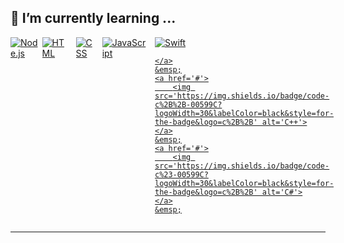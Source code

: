 ## 🌱 I’m currently learning ...

<div align='left' style="display: flex; justify-content: space-between;">
	<!-- Programming Languages. -->
	<a href='https://nodejs.org/en/'>
		<img src='https://img.shields.io/badge/code-node.js-339933?logo=node.js&logoWidth=30&labelColor=black&style=for-the-badge' alt='Node.js'>
	</a>
	<a href='https://developer.mozilla.org/en-US/docs/Web/HTML'>
		<img src='https://img.shields.io/badge/code-html-E34F26?logo=html5&logoWidth=30&labelColor=black&style=for-the-badge' alt='HTML'>
	</a>
	&emsp;
	<a href='https://developer.mozilla.org/en-US/docs/Web/CSS'>
		<img src='https://img.shields.io/badge/code-css-1572B6?logo=css3&logoWidth=30&labelColor=black&style=for-the-badge&logoColor=1572B6' alt='CSS'>
	</a>
	&emsp;
	<a href='https://developer.mozilla.org/en-US/docs/Web/JavaScript'>
		<img src='https://img.shields.io/badge/code-javascript-F7DF1E?logo=javascript&logoWidth=30&labelColor=black&style=for-the-badge' alt='JavaScript'>
	</a>
	&emsp;
	<a href='#'>
		<img src='https://img.shields.io/badge/swift-F54A2A?style=for-the-badge&logo=swift&logoColor=white' alt='Swift'>
		
	</a>
	&emsp;
	<a href='#'>
		<img src='https://img.shields.io/badge/code-c%2B%2B-00599C?logoWidth=30&labelColor=black&style=for-the-badge&logo=c%2B%2B' alt='C++'>
	</a>
	&emsp;
	<a href='#'>
		<img src='https://img.shields.io/badge/code-c%23-00599C?logoWidth=30&labelColor=black&style=for-the-badge&logo=c%2B%2B' alt='C#'>
	</a>
	&emsp;
</div>
<hr>
